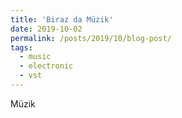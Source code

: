 ```yaml
---
title: 'Biraz da Müzik'
date: 2019-10-02
permalink: /posts/2019/10/blog-post/
tags:
  - music
  - electronic
  - vst
---
```


Müzik


<!--
Science
======


-->
